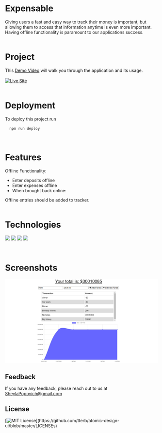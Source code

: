 # **Expensable**
Giving users a fast and easy way to track their money is important, but allowing them to access that information anytime is even more important. Having offline functionality is paramount to our applications success.
<br>
<br>
# Project 
This [Demo Video]( https://drive.google.com/file/d/16Cq-wyUdTlcVyiBaqs8oEzl6kauLvy94/view?usp=sharing) will walk you through the application and its usage. <br> <br> <a href="https://ghostly-fangs-90647.herokuapp.com/ "><img src="https://img.shields.io/badge/-👉 See Live Site-success?style=for-the-badge"  alt="Live Site" /></a>
<br>
<br>
# Deployment

To deploy this project run

```bash
  npm run deploy
``` 
<br>

# Features
Offline Functionality:

- Enter deposits offline
- Enter expenses offline
- When brought back online:

Offline entries should be added to tracker.
<br>
<br>
# Technologies
<p>
    <img src="https://img.shields.io/badge/HTML-yellow" />
    <img src="https://img.shields.io/badge/CSS-blue" />
    <img src="https://img.shields.io/badge/Javascript-orange" />
    <img src="https://img.shields.io/badge/NodeJS-red" />
</p>
<br>


# Screenshots
![Expensable](https://github.com/SheylaPopovich/Expensable/blob/main/assets/screenshot-transactions.png)

## Feedback
If you have any feedback, please reach out to us at SheylaPopovich@gmail.com
<br> 

## License
[![MIT License](https://img.shields.io/apm/l/atomic-design-ui.svg?)](https://github.com/tterb/atomic-design-ui/blob/master/LICENSEs)
